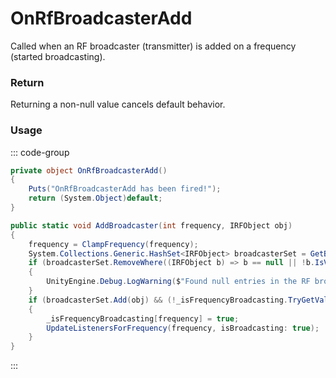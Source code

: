 <Badge type="danger" text="Carbon Compatible"/><Badge type="warning" text="Oxide Compatible"/>
# OnRfBroadcasterAdd
Called when an RF broadcaster (transmitter) is added on a frequency (started broadcasting).
### Return
Returning a non-null value cancels default behavior.

### Usage
::: code-group
```csharp [Example]
private object OnRfBroadcasterAdd()
{
	Puts("OnRfBroadcasterAdd has been fired!");
	return (System.Object)default;
}
```
```csharp [Source — Assembly-CSharp @ RFManager]
public static void AddBroadcaster(int frequency, IRFObject obj)
{
	frequency = ClampFrequency(frequency);
	System.Collections.Generic.HashSet<IRFObject> broadcasterSet = GetBroadcasterSet(frequency);
	if (broadcasterSet.RemoveWhere((IRFObject b) => b == null || !b.IsValidEntityReference()) > 0)
	{
		UnityEngine.Debug.LogWarning($"Found null entries in the RF broadcaster set for frequency {frequency}... cleaning up.");
	}
	if (broadcasterSet.Add(obj) && (!_isFrequencyBroadcasting.TryGetValue(frequency, out var value) || !value))
	{
		_isFrequencyBroadcasting[frequency] = true;
		UpdateListenersForFrequency(frequency, isBroadcasting: true);
	}
}

```
:::
